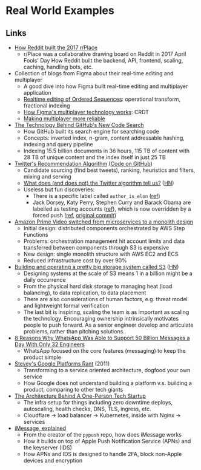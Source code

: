 # Real World Examples

## Links

- [How Reddit built the 2017 r/Place](https://www.redditinc.com/blog/how-we-built-rplace/)
  - r/Place was a collaborative drawing board on Reddit in 2017 April Fools' Day
    How Reddit built the backend, API, frontend, scaling, caching, handling
    bots, etc.
- Collection of blogs from Figma about their real-time editing and multiplayer
  - A good dive into how Figma built real-time editing and multiplayer
    application
  - [Realtime editing of Ordered Sequences](https://www.figma.com/blog/realtime-editing-of-ordered-sequences/):
    operational transform, fractional indexing
  - [How Figma's multiplayer technology works](https://www.figma.com/blog/how-figmas-multiplayer-technology-works/):
    CRDT
  - [Making multiplayer more reliable](https://www.figma.com/blog/making-multiplayer-more-reliable/)
- [The Technology Behind GitHub's New Code Search](https://github.blog/2023-02-06-the-technology-behind-githubs-new-code-search/)
  - How GitHub built its search engine for searching code
  - Concepts: inverted index, n-gram, content addressable hashing, indexing and
    query pipeline
  - Indexing 15.5 billion documents in 36 hours, 115 TB of content with 28 TB of
    unique content and the index itself in just 25 TB
- [Twitter's Recommendation Algorithm](https://blog.twitter.com/engineering/en_us/topics/open-source/2023/twitter-recommendation-algorithm)
  ([Code on GitHub](https://github.com/twitter/the-algorithm))
  - Candidate sourcing (find best tweets), ranking, heuristics and filters,
    mixing and serving
  - [What does (and does not) the Twitter algorithm tell us?](https://knightcolumbia.org/blog/twitter-showed-us-its-algorithm-what-does-it-tell-us)
    ([HN](https://news.ycombinator.com/item?id=35519224))
  - Useless but fun discoveries:
    - There is a specific label called `author_is_elon`
      ([ref](https://twitter.com/wongmjane/status/1641884551189512192))
    - Jack Dorsey, Katy Perry, Stephen Curry and Barack Obama are labelled as
      testing accounts
      ([ref](https://twitter.com/wongmjane/status/1641895949999153152)), which
      is now overridden by a forced push
      ([ref](https://twitter.com/wongmjane/status/1642028241828601856),
      [original commit](https://github.com/twitter/the-algorithm/blob/7f90d0ca342b928b479b512ec51ac2c3821f5922/graph-feature-service/src/main/scala/com/twitter/graph_feature_service/server/handlers/ServerWarmupHandler.scala#L23))
- [Amazon Prime Video switched from microservices to a monolith design](https://www.primevideotech.com/video-streaming/scaling-up-the-prime-video-audio-video-monitoring-service-and-reducing-costs-by-90)
  - Initial design: distributed components orchestrated by AWS Step Functions
  - Problems: orchestration management hit account limits and data transferred
    between components through S3 is expensive
  - New design: single monolith structure with AWS EC2 and ECS
  - Reduced infrastructure cost by over 90%
- [Building and operating a pretty big storage system called S3](https://www.allthingsdistributed.com/2023/07/building-and-operating-a-pretty-big-storage-system.html)
  ([HN](https://news.ycombinator.com/item?id=36894932))
  - Designing systems at the scale of S3 means 1 in a billion might be a daily
    occurrence
  - From the physical hard disk storage to managing heat (load balancing), to
    data replication, to data placement
  - There are also considerations of human factors, e.g. threat model and
    lightweight formal verification
  - The last bit is inspiring, scaling the team is as important as scaling the
    technology. Encouraging ownership intrinsically motivates people to push
    forward. As a senior engineer develop and articulate problems, rather than
    pitching solutions.
- [8 Reasons Why WhatsApp Was Able to Support 50 Billion Messages a Day With Only 32 Engineers](https://newsletter.systemdesign.one/p/whatsapp-engineering)
  - WhatsApp focused on the core features (messaging) to keep the product simple
- [Stevey's Google Platforms Rant](https://gist.github.com/chitchcock/1281611)
  (2011)
  - Transforming to a service oriented architecture, dogfood your own service
  - How Google does not understand building a platform v.s. building a product,
    comparing to other tech giants
- [The Architecture Behind A One-Person Tech Startup](https://anthonynsimon.com/blog/one-man-saas-architecture/)
  - The infra setup for things including zero downtime deploys, autoscaling,
    health checks, DNS, TLS, ingress, etc.
  - Cloudflare → load balancer → Kubernetes, inside with Nginx → services
- [iMessage, explained](https://jjtech.dev/reverse-engineering/imessage-explained/)
  - From the creator of the `pypush` repo, how does iMessage works
  - How it builds on top of Apple Push Notification Service (APNs) and the
    keyserver (IDS)
  - How APNs and IDS is designed to handle 2FA, block non-Apple devices and
    encryption
